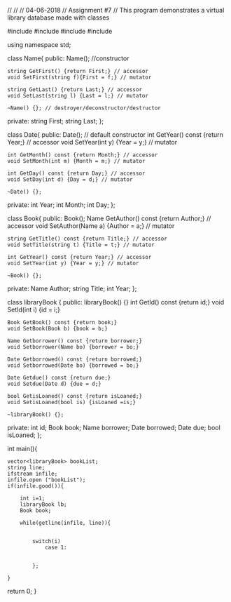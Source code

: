 // 
// 
// 04-06-2018
// Assignment #7
// This program demonstrates a virtual library database made with classes

#include <iostream>
#include <string>
#include <vector>
#include <fstream>

using namespace std;

class Name{
public:
    Name(); //constructor

    string GetFirst() {return First;} // accessor
    void SetFirst(string f){First = f;} // mutator

    string GetLast() {return Last;} // accessor
    void SetLast(string l) {Last = l;} // mutator

    ~Name() {}; // destroyer/deconstructor/destructor
private:
    string First;
    string Last;
};

class Date{
public:
    Date(); // default constructor
    int GetYear() const {return Year;} // accessor
    void SetYear(int y) {Year = y;} // mutator

    int GetMonth() const {return Month;} // accessor
    void SetMonth(int m) {Month = m;} // mutator

    int GetDay() const {return Day;} // accessor
    void SetDay(int d) {Day = d;} // mutator

    ~Date() {};
private:
    int Year;
    int Month;
    int Day;
};

class Book{
public:
    Book();
    Name GetAuthor() const {return Author;} // accessor
    void SetAuthor(Name a) {Author = a;} // mutator

    string GetTitle() const {return Title;} // accessor
    void SetTitle(string t) {Title = t;} // mutator

    int GetYear() const {return Year;} // accessor
    void SetYear(int y) {Year = y;} // mutator

    ~Book() {};
private:
    Name Author;
    string Title;
    int Year;
};

class libraryBook {
public:
    libraryBook() {}
    int GetId() const {return id;}
    void SetId(int i) {id = i;}
    
    Book GetBook() const {return book;}
    void SetBook(Book b) {book = b;}
    
    Name Getborrower() const {return borrower;}
    void Setborrower(Name bo) {borrower = bo;}
    
    Date Getborrowed() const {return borrowed;}
    void Setborrowed(Date bo) {borrowed = bo;}
    
    Date Getdue() const {return due;}
    void Setdue(Date d) {due = d;}
    
    bool GetisLoaned() const {return isLoaned;}
    void SetisLoaned(bool is) {isLoaned =is;}

    ~libraryBook() {};
private:
    int id;
    Book book;
    Name borrower;
    Date borrowed;
    Date due;
    bool isLoaned;
};




int main(){

    vector<libraryBook> bookList;
    string line;
    ifstream infile; 
    infile.open ("bookList");
    if(infile.good()){
    
    	int	i=1;
    	libraryBook lb;
    	Book book;
    	
    	while(getline(infile, line)){
    		
    		
    		switch(i)
    			case 1:
    					
    		
    		};
   
    }

return 0;
}
